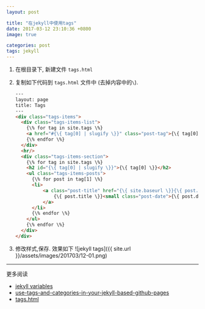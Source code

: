 ```yaml
---
layout: post

title: "在jekyll中使用tags"
date: 2017-03-12 23:10:36 +0800
image: true

categories: post
tags: jekyll
---
```

1. 在根目录下, 新建文件 `tags.html`

2. 复制如下代码到 `tags.html` 文件中 (去掉内容中的`\`).

    ```html
    ---
    layout: page
    title: Tags
    ---
    <div class="tags-items">
      <div class="tags-items-list">
        {\% for tag in site.tags \%}
        <a href="#{\{ tag[0] | slugify \}}" class="post-tag">{\{ tag[0] \}}</a>
        {\% endfor \%}
      </div>
      <hr/>
      <div class="tags-items-section">
        {\% for tag in site.tags \%}
        <h2 id="{\{ tag[0] | slugify \}}">{\{ tag[0] \}}</h2>
        <ul class="tags-items-posts">
          {\% for post in tag[1] \%}
          <li>
              <a class="post-title" href="{\{ site.baseurl \}}{\{ post.url \}}">
                  {\{ post.title \}}<small class="post-date">{\{ post.date | date_to_string \}}</small>
              </a>
          </li>
          {\% endfor \%}
        </ul>
        {\% endfor \%}
      </div>
    </div>
    ```
3. 修改样式,保存. 效果如下
    ![jekyll tags]({{ site.url }}/assets/images/201703/12-01.png)

---
更多阅读
- [jekyll variables](https://jekyllrb.com/docs/variables/)
- [use-tags-and-categories-in-your-jekyll-based-github-pages](https://codinfox.github.io/dev/2015/03/06/use-tags-and-categories-in-your-jekyll-based-github-pages/)
- [tags.html](https://github.com/codinfox/codinfox-lanyon/blob/dev/blog/tags.html)
